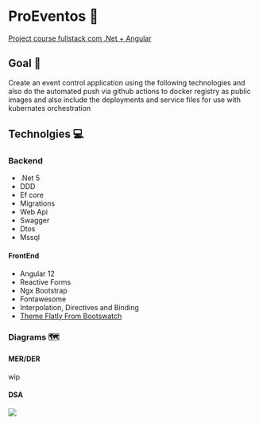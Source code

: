 # ProEventos 📅

[Project course fullstack com .Net + Angular](https://www.udemy.com/course/angular-dotnetcore-efcore/)

## Goal 🏁

Create an event control application using the following technologies and also do the automated push via github actions to docker registry as public images and also include the deployments and service files for use with kubernates orchestration

## Technolgies 💻

### Backend

- .Net 5
- DDD
- Ef core
- Migrations
- Web Api
- Swagger
- Dtos
- Mssql

#### FrontEnd

- Angular 12
- Reactive Forms
- Ngx Bootstrap
- Fontawesome
- Interpolation, Directives and Binding
- [Theme Flatly From Bootswatch](https://bootswatch.com/)

### Diagrams 🗺️

#### MER/DER

wip

#### DSA

<img src="https://user-images.githubusercontent.com/24505963/138284656-06337e31-449d-4f02-830c-1e3776954a2a.png" widght="150">
